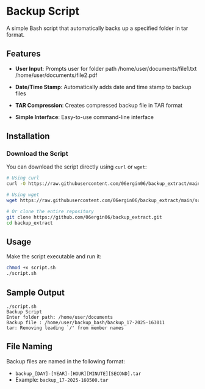# Backup Script

A simple Bash script that automatically backs up a specified folder in tar format.

## Features

- **User Input**: Prompts user for folder path
/home/user/documents/file1.txt
/home/user/documents/file2.pdf

- **Date/Time Stamp**: Automatically adds date and time stamp to backup files
- **TAR Compression**: Creates compressed backup file in TAR format
- **Simple Interface**: Easy-to-use command-line interface

## Installation

### Download the Script

You can download the script directly using `curl` or `wget`:

```bash
# Using curl
curl -O https://raw.githubusercontent.com/06ergin06/backup_extract/main/script.sh

# Using wget
wget https://raw.githubusercontent.com/06ergin06/backup_extract/main/script.sh

# Or clone the entire repository
git clone https://github.com/06ergin06/backup_extract.git
cd backup_extract
```

## Usage

Make the script executable and run it:

```bash
chmod +x script.sh
./script.sh
```

## Sample Output

```text
./script.sh
Backup Script
Enter folder path: /home/user/documents
Backup file : /home/user/backup_bash/backup_17-2025-163011
tar: Removing leading `/' from member names
```

## File Naming

Backup files are named in the following format:

- `backup_[DAY]-[YEAR]-[HOUR][MINUTE][SECOND].tar`
- Example: `backup_17-2025-160500.tar`
